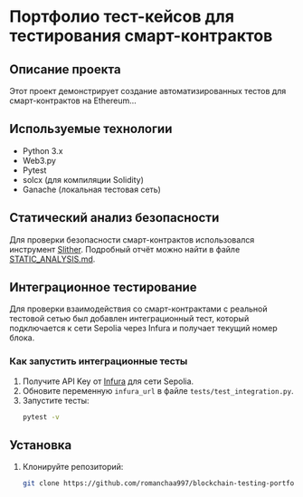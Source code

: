 # Портфолио тест-кейсов для тестирования смарт-контрактов

## Описание проекта
Этот проект демонстрирует создание автоматизированных тестов для смарт-контрактов на Ethereum...

## Используемые технологии
- Python 3.x
- Web3.py
- Pytest
- solcx (для компиляции Solidity)
- Ganache (локальная тестовая сеть)

## Статический анализ безопасности

Для проверки безопасности смарт-контрактов использовался инструмент [Slither](https://github.com/crytic/slither). Подробный отчёт можно найти в файле [STATIC_ANALYSIS.md](STATIC_ANALYSIS.md).
## Интеграционное тестирование

Для проверки взаимодействия со смарт-контрактами с реальной тестовой сетью был добавлен интеграционный тест, который подключается к сети Sepolia через Infura и получает текущий номер блока.

### Как запустить интеграционные тесты
1. Получите API Key от [Infura](https://infura.io/) для сети Sepolia.
2. Обновите переменную `infura_url` в файле `tests/test_integration.py`.
3. Запустите тесты:
   ```sh
   pytest -v

## Установка
1. Клонируйте репозиторий:
   ```sh
   git clone https://github.com/romanchaa997/blockchain-testing-portfolio.git
